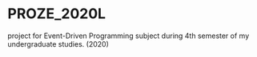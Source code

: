 # PROZE_2020L
project for Event-Driven Programming subject during 4th semester of my undergraduate studies. (2020)

